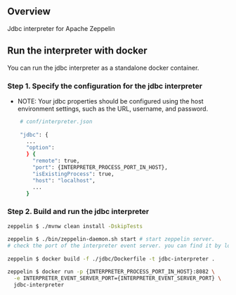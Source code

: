 ## Overview
Jdbc interpreter for Apache Zeppelin

## Run the interpreter with docker
You can run the jdbc interpreter as a standalone docker container.

### Step 1. Specify the configuration for the jdbc interpreter
* NOTE: Your jdbc properties should be configured using the host environment settings, such as the URL, username, and password.
```bash
    # conf/interpreter.json
    
    "jdbc": {
      ...
      "option":
      } {
        "remote": true,
        "port": {INTERPRETER_PROCESS_PORT_IN_HOST},
        "isExistingProcess": true,
        "host": "localhost",
        ...
      }
````

### Step 2. Build and run the jdbc interpreter
```bash
zeppelin $ ./mvnw clean install -DskipTests
 
zeppelin $ ./bin/zeppelin-daemon.sh start # start zeppelin server.
# check the port of the interpreter event server. you can find it by looking for the log that starts with "InterpreterEventServer is starting at"
   
zeppelin $ docker build -f ./jdbc/Dockerfile -t jdbc-interpreter .

zeppelin $ docker run -p {INTERPRETER_PROCESS_PORT_IN_HOST}:8082 \
  -e INTERPRETER_EVENT_SERVER_PORT={INTERPRETER_EVENT_SERVER_PORT} \
  jdbc-interpreter
```
